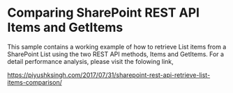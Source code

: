 # Comparing SharePoint REST API Items and GetItems

This sample contains a working example of how to retrieve List items from a SharePoint List using the two REST API methods, Items and GetItems. For a detail performance analysis, please visit the folowing link,

https://piyushksingh.com/2017/07/31/sharepoint-rest-api-retrieve-list-items-comparison/